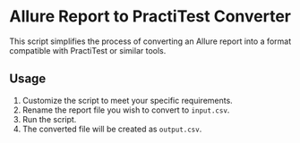 # Allure Report to PractiTest Converter

This script simplifies the process of converting an Allure report into a format compatible with PractiTest or similar tools.

## Usage

1. Customize the script to meet your specific requirements.
2. Rename the report file you wish to convert to `input.csv`.
3. Run the script.
4. The converted file will be created as `output.csv`.

